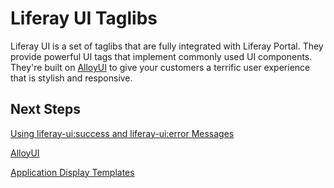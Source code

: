 # Liferay UI Taglibs [](id=liferay-ui-taglibs-lp-6-2-develop-tutorial)

Liferay UI is a set of taglibs that are fully integrated with Liferay Portal.
They provide powerful UI tags that implement commonly used UI components.
They're built on [AlloyUI](http://alloyui.com/) to give your customers a
terrific user experience that is stylish and responsive. 

## Next Steps 

[Using liferay-ui:success and liferay-ui:error Messages](https://www-ldn.liferay.com/develop/tutorials/-/knowledge_base/using-liferay-uisuccess-and-liferay-uierror-message-lp-6-2-develop-tutorial)

[AlloyUI](https://www-ldn.liferay.com/develop/tutorials/-/knowledge_base/alloyui-lp-6-2-develop-tutorial)

[Application Display Templates](https://www-ldn.liferay.com/develop/tutorials/-/knowledge_base/application-display-templates-lp-6-2-develop-tutorial)
